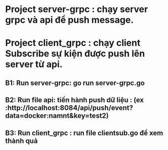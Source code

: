 # Project server-grpc : chạy server grpc và api để push message.
# Project client_grpc : chạy client Subscribe sự kiện được push lên server từ api.

## B1: Run server-grpc: go run server-grpc.go
## B2: Run file api: tiến hành push dữ liệu : (ex :http://localhost:8084/api/push/event?data=docker:namnt&key=test2)
## B3: Run client_grpc : run file clientsub.go để xem thành quả 
